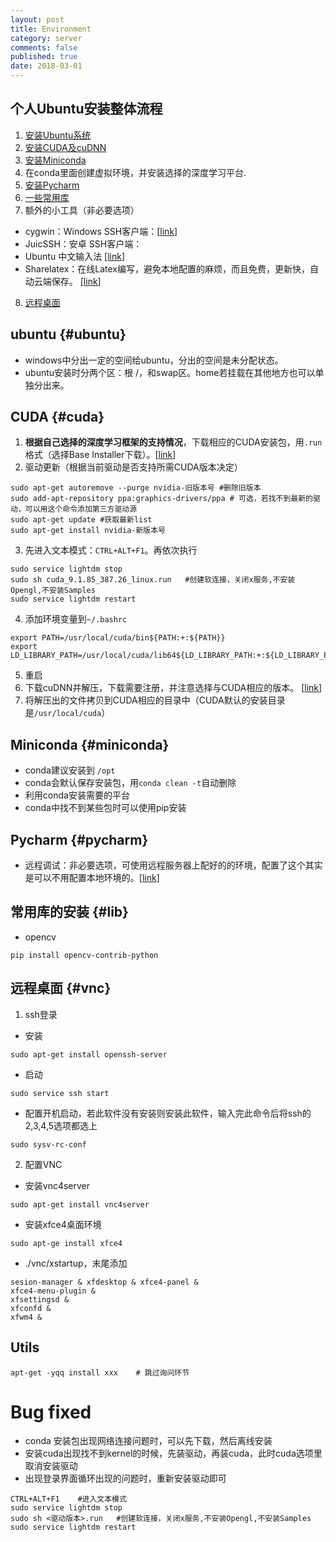 ```yaml
---
layout: post
title: Environment
category: server
comments: false
published: true
date: 2018-03-01
---
```


## 个人Ubuntu安装整体流程
1. [安装Ubuntu系统](#ubuntu)
2. [安装CUDA及cuDNN](#cuda)
3. [安装Miniconda](#miniconda)
4. 在conda里面创建虚拟环境，并安装选择的深度学习平台.
5. [安装Pycharm](#pycharm)
6. [一些常用库](#lib)
7. 额外的小工具（非必要选项）
 * cygwin：Windows SSH客户端：[[link](http://blog.csdn.net/chunleixiahe/article/details/55666792)]
 * JuicSSH：安卓 SSH客户端：
 * Ubuntu 中文输入法 [[link](http://blog.csdn.net/u011795345/article/details/53041707)]
 * Sharelatex：在线Latex编写，避免本地配置的麻烦，而且免费，更新快，自动云端保存。 [[link](https://www.sharelatex.com)]
8. [远程桌面](#vnc)


## ubuntu {#ubuntu}
* windows中分出一定的空间给ubuntu，分出的空间是未分配状态。
* ubuntu安装时分两个区：根 /，和swap区。home若挂载在其他地方也可以单独分出来。

## CUDA {#cuda}
1. **根据自己选择的深度学习框架的支持情况**，下载相应的CUDA安装包，用<code>.run</code>格式（选择Base Installer下载）。[[link](https://developer.nvidia.com/cuda-downloads)]
2. 驱动更新（根据当前驱动是否支持所需CUDA版本决定）
```
sudo apt-get autoremove --purge nvidia-旧版本号 #删除旧版本
sudo add-apt-repository ppa:graphics-drivers/ppa # 可选，若找不到最新的驱动，可以用这个命令添加第三方驱动源
sudo apt-get update #获取最新list
sudo apt-get install nvidia-新版本号
```
3. 先进入文本模式：<code>CTRL+ALT+F1</code>。再依次执行
```
sudo service lightdm stop
sudo sh cuda_9.1.85_387.26_linux.run   #创建软连接，关闭x服务,不安装Opengl,不安装Samples
sudo service lightdm restart
```

4. 添加环境变量到<code>~/.bashrc</code>
```
export PATH=/usr/local/cuda/bin${PATH:+:${PATH}}
export LD_LIBRARY_PATH=/usr/local/cuda/lib64${LD_LIBRARY_PATH:+:${LD_LIBRARY_PATH}}
```
5. 重启
6. 下载cuDNN并解压，下载需要注册，并注意选择与CUDA相应的版本。 [[link](https://developer.nvidia.com/cudnn)]
7. 将解压出的文件拷贝到CUDA相应的目录中（CUDA默认的安装目录是<code>/usr/local/cuda</code>）

## Miniconda {#miniconda}
 * conda建议安装到 <code>/opt</code>
 * conda会默认保存安装包，用<code>conda clean -t</code>自动删除
 * 利用conda安装需要的平台
 * conda中找不到某些包时可以使用pip安装

## Pycharm {#pycharm}
* 远程调试：非必要选项，可使用远程服务器上配好的的环境，配置了这个其实是可以不用配置本地环境的。[[link](https://www.jianshu.com/p/79df9ac88e96)]

## 常用库的安装 {#lib}
* opencv
 ```
pip install opencv-contrib-python
 ```

## 远程桌面 {#vnc}
 1. ssh登录
* 安装
 ```
 sudo apt-get install openssh-server
 ```
* 启动
```
sudo service ssh start
```
* 配置开机启动，若此软件没有安装则安装此软件，输入完此命令后将ssh的2,3,4,5选项都选上
```
sudo sysv-rc-conf
```

 2. 配置VNC
* 安装vnc4server
```
sudo apt-get install vnc4server
```
* 安装xfce4桌面环境
```
sudo apt-ge install xfce4
```
* ./vnc/xstartup，末尾添加
```
sesion-manager & xfdesktop & xfce4-panel &
xfce4-menu-plugin &
xfsettingsd &
xfconfd &
xfwm4 &
```

## Utils

```
apt-get -yqq install xxx    # 跳过询问环节
```

 # Bug fixed
  * conda 安装包出现网络连接问题时，可以先下载，然后离线安装
  * 安装cuda出现找不到kernel的时候，先装驱动，再装cuda，此时cuda选项里取消安装驱动
  * 出现登录界面循环出现的问题时，重新安装驱动即可
  ```
  CTRL+ALT+F1    #进入文本模式
  sudo service lightdm stop
  sudo sh <驱动版本>.run   #创建软连接，关闭x服务,不安装Opengl,不安装Samples
  sudo service lightdm restart
  ```
